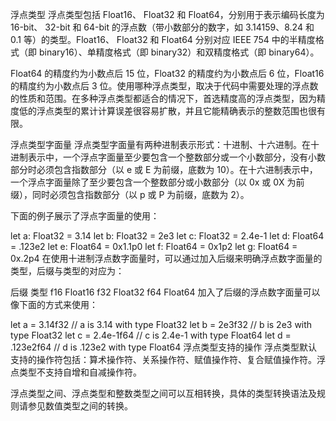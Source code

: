 浮点类型
浮点类型包括 Float16、 Float32 和 Float64，分别用于表示编码长度为 16-bit、 32-bit 和 64-bit 的浮点数（带小数部分的数字，如 3.14159、8.24 和 0.1 等）的类型。Float16、 Float32 和 Float64 分别对应 IEEE 754 中的半精度格式（即 binary16）、单精度格式（即 binary32）和双精度格式（即 binary64）。

Float64 的精度约为小数点后 15 位，Float32 的精度约为小数点后 6 位，Float16 的精度约为小数点后 3 位。使用哪种浮点类型，取决于代码中需要处理的浮点数的性质和范围。在多种浮点类型都适合的情况下，首选精度高的浮点类型，因为精度低的浮点类型的累计计算误差很容易扩散，并且它能精确表示的整数范围也很有限。

浮点类型字面量
浮点类型字面量有两种进制表示形式：十进制、十六进制。在十进制表示中，一个浮点字面量至少要包含一个整数部分或一个小数部分，没有小数部分时必须包含指数部分（以 e 或 E 为前缀，底数为 10）。在十六进制表示中，一个浮点字面量除了至少要包含一个整数部分或小数部分（以 0x 或 0X 为前缀），同时必须包含指数部分（以 p 或 P 为前缀，底数为 2）。

下面的例子展示了浮点字面量的使用：

let a: Float32 = 3.14
let b: Float32 = 2e3
let c: Float32 = 2.4e-1
let d: Float64 = .123e2
let e: Float64 = 0x1.1p0
let f: Float64 = 0x1p2
let g: Float64 = 0x.2p4
在使用十进制浮点数字面量时，可以通过加入后缀来明确浮点数字面量的类型，后缀与类型的对应为：

后缀	类型
f16	Float16
f32	Float32
f64	Float64
加入了后缀的浮点数字面量可以像下面的方式来使用：

let a = 3.14f32   // a is 3.14 with type Float32
let b = 2e3f32    // b is 2e3 with type Float32
let c = 2.4e-1f64 // c is 2.4e-1 with type Float64
let d = .123e2f64 // d is .123e2 with type Float64
浮点类型支持的操作
浮点类型默认支持的操作符包括：算术操作符、关系操作符、赋值操作符、复合赋值操作符。浮点类型不支持自增和自减操作符。

浮点类型之间、浮点类型和整数类型之间可以互相转换，具体的类型转换语法及规则请参见数值类型之间的转换。